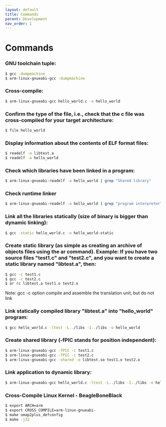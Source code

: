 ```yaml
---
layout: default
title: Commands
parent: Development
nav_order: 1
---
```


# Commands

### GNU toolchain tuple:

```bash
$ gcc -dumpmachine
$ arm-linux-gnueabi-gcc -dumpmachine
```

### Cross-compile:

```bash
$ arm-linux-gnueabi-gcc hello_world.c -o hello_world
```

### Confirm the type of the file, i.e., check that the c file was cross-compiled for your target architecture:

```bash
$ file hello_world
```

### Display information about the contents of ELF format files:

```bash
$ readelf -a libtest.a
$ readelf -a hello_world
```

### Check which libraries have been linked in a program:

```bash
$ arm-linux-gnueabi-readelf -a hello_world | grep "Shared library"
```

### Check runtime linker

```bash
$ arm-linux-gnueabi-readelf -a hello_world | grep "program interpreter"
```

### Link all the libraries statically (size of binary is bigger than dynamic linking):

```bash
$ gcc -static hello_world.c -o hello_world-static
```

### Create static library (as simple as creating an archive of objects files using the ar command). Example: If you have two source files "test1.c" and "test2.c", and you want to create a static library named "libtest.a", then:

```bash
$ gcc -c test1.c
$ gcc -c test2.c
$ ar rc libtest.a test1.o test2.o
```

Note: gcc -c option compile and assemble the translation unit, but do not link

### Link statically compiled library "libtest.a" into "hello_world" program:

```bash
$ gcc hello_world.c -ltest -L../libs -I../libs -o hello_world
```

### Create shared library (-fPIC stands for position independent):

```bash
$ arm-linux-gnueabi-gcc -fPIC -c test1.c
$ arm-linux-gnueabi-gcc -fPIC -c test2.c
$ arm-linux-gnueabi-gcc -shared -o libtest.so test1.o test2.o
```

### Link application to dynamic library:

```bash
$ arm-linux-gnueabi-gcc hello_world.c -ltest -L../libs -I../libs -o hello_world
```

### Cross-Compile Linux Kernel - BeagleBoneBlack 

```bash
$ export ARCH=arm
$ export CROSS_COMPILE=arm-linux-gnueabi-
$ make omap2plus_defconfig
$ make -j32
```
